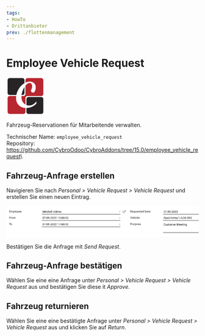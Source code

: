 ```yaml
---
tags:
- HowTo
- Drittanbieter
prev: ./flottenmanagement
---
```

# Employee Vehicle Request

![](assets/icon_odoo_cybrosys.png)

Fahrzeug-Reservationen für Mitarbeitende verwalten.

Technischer Name: `employee_vehicle_request`\
Repository: <https://github.com/CybroOdoo/CybroAddons/tree/15.0/employee_vehicle_request>\

## Fahrzeug-Anfrage erstellen

Navigieren Sie nach *Personal > Vehicle Request > Vehicle Request* und erstellen Sie einen neuen Eintrag.

![](assets/Pasted%20image%2020220907161529.png)

Bestätigen Sie die Anfrage mit *Send Request*.

## Fahrzeug-Anfrage bestätigen

Wählen Sie eine eine Anfrage unter *Personal > Vehicle Request > Vehicle Request* aus und bestätigen Sie diese it *Approve*.

## Fahrzeug returnieren

Wählen Sie eine eine bestätigte Anfrage unter *Personal > Vehicle Request > Vehicle Request* aus und klicken Sie auf *Return*.